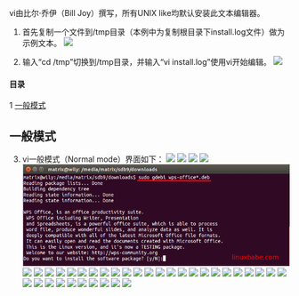 vi由比尔·乔伊（Bill Joy）撰写，所有UNIX like均默认安装此文本编辑器。

1. 首先复制一个文件到/tmp目录（本例中为复制根目录下install.log文件）做为示例文本。
![](img/vi/fig1.png?raw=true)

2. 输入“cd /tmp”切换到/tmp目录，并输入“vi install.log”使用vi开始编辑。
![](img/vi/fig2.png?raw=true)

#### 目录
1 [一般模式](#一般模式)

## 一般模式

3. vi一般模式（Normal mode）界面如下：
![](img/vi/fig3.png?raw=true)
![](img/vi/fig4.png?raw=true)
![](img/vi/fig5.png?raw=true)
![](img/vi/fig6.png?raw=true)
![](img/apt-get/fig7.png?raw=true)
![](img/apt-get/fig8.png?raw=true)
![](img/apt-get/fig9.png?raw=true)
![](img/apt-get/fig10.png?raw=true)
![](img/apt-get/fig11.png?raw=true)
![](img/apt-get/fig12.png?raw=true)
![](img/apt-get/fig13.png?raw=true)
![](img/apt-get/fig14.png?raw=true)
![](img/apt-get/fig15.png?raw=true)
![](img/apt-get/fig16.png?raw=true)
![](img/apt-get/fig17.png?raw=true)
![](img/apt-get/fig18.png?raw=true)
![](img/apt-get/fig19.png?raw=true)
![](img/apt-get/fig20.png?raw=true)
![](img/apt-get/fig21.png?raw=true)
![](img/apt-get/fig22.png?raw=true)
![](img/apt-get/fig23.png?raw=true)
![](img/apt-get/fig24.png?raw=true)
![](img/apt-get/fig25.png?raw=true)
![](img/apt-get/fig26.png?raw=true)
![](img/apt-get/fig27.png?raw=true)
![](img/apt-get/fig28.png?raw=true)
![](img/apt-get/fig29.png?raw=true)
![](img/apt-get/fig30.png?raw=true)
![](img/apt-get/fig31.png?raw=true)
![](img/apt-get/fig32.png?raw=true)
![](img/apt-get/fig33.png?raw=true)
![](img/apt-get/fig34.png?raw=true)
![](img/apt-get/fig35.png?raw=true)
![](img/apt-get/fig36.png?raw=true)
![](img/apt-get/fig37.png?raw=true)
![](img/apt-get/fig38.png?raw=true)
![](img/apt-get/fig39.png?raw=true)
![](img/apt-get/fig40.png?raw=true)
![](img/apt-get/fig41.png?raw=true)
<!--stackedit_data:
eyJoaXN0b3J5IjpbLTE5NjkwNDM5NDVdfQ==
-->